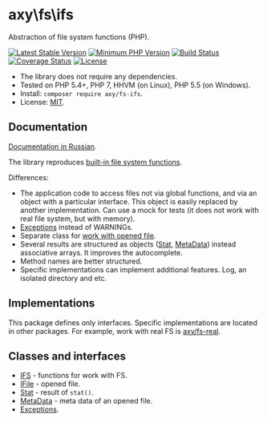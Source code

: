 # axy\fs\ifs

Abstraction of file system functions (PHP).

[![Latest Stable Version](https://img.shields.io/packagist/v/axy/fs-ifs.svg?style=flat-square)](https://packagist.org/packages/axy/fs-ifs)
[![Minimum PHP Version](https://img.shields.io/badge/php-%3E%3D%205.4-8892BF.svg?style=flat-square)](https://php.net/)
[![Build Status](https://img.shields.io/travis/axypro/fs-ifs/master.svg?style=flat-square)](https://travis-ci.org/axypro/fs-ifs)
[![Coverage Status](https://coveralls.io/repos/axypro/fs-ifs/badge.svg?branch=master&service=github)](https://coveralls.io/github/axypro/fs-ifs?branch=master)
[![License](https://poser.pugx.org/axy/fs-ifs/license)](LICENSE)

* The library does not require any dependencies.
* Tested on PHP 5.4+, PHP 7, HHVM (on Linux), PHP 5.5 (on Windows).
* Install: `composer require axy/fs-ifs`.
* License: [MIT](LICENSE).

## Documentation

[Documentation in Russian](https://github.com/axypro/fs-ifs/wiki).

The library reproduces [built-in file system functions](http://php.net/manual/en/ref.filesystem.php).

Differences:

* The application code to access files not via global functions, and via an object with a particular interface. This object is easily replaced by another implementation. Can use a mock for tests (it does not work with real file system, but with memory).
* [Exceptions](doc/errors.md) instead of WARNINGs.
* Separate class for [work with opened file](doc/IFile.md).
* Several results are structured as objects ([Stat](Stat.md), [MetaData](MetaData.md)) instead associative arrays. It improves the autocomplete.
* Method names are better structured.
* Specific implementations can implement additional features. Log, an isolated directory and etc.

## Implementations

This package defines only interfaces.
Specific implementations are located in other packages.
For example, work with real FS is [axy/fs-real](https://github.com/axypro/fs-real).

## Classes and interfaces

* [IFS](doc/IFS.md) - functions for work with FS.
* [IFile](doc/IFile.md) - opened file.
* [Stat](doc/Stat.md) - result of `stat()`.
* [MetaData](doc/MetaData.md) - meta data of an opened file.
* [Exceptions](doc/errors.md).

